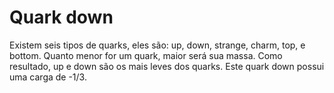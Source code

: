 # Quark down

Existem seis tipos de quarks, eles são: up, down, strange, charm, top, e bottom.
Quanto menor for um quark, maior será sua massa. Como resultado, up e down são
os mais leves dos quarks. Este quark down possui uma carga de -1/3.
